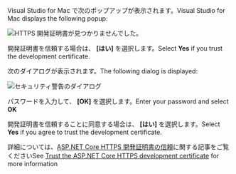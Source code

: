 <span data-ttu-id="c5b35-101">Visual Studio for Mac で次のポップアップが表示されます。</span><span class="sxs-lookup"><span data-stu-id="c5b35-101">Visual Studio for Mac displays the following popup:</span></span>

![HTTPS 開発証明書が見つかりませんでした。](~/getting-started/_static/trustCertMac.png)

<span data-ttu-id="c5b35-104">開発証明書を信頼する場合は、 **[はい]** を選択します。</span><span class="sxs-lookup"><span data-stu-id="c5b35-104">Select **Yes** if you trust the development certificate.</span></span>

<span data-ttu-id="c5b35-105">次のダイアログが表示されます。</span><span class="sxs-lookup"><span data-stu-id="c5b35-105">The following dialog is displayed:</span></span>

![セキュリティ警告のダイアログ](~/getting-started/_static/certMac.png)

<span data-ttu-id="c5b35-107">パスワードを入力して、 **[OK]** を選択します。</span><span class="sxs-lookup"><span data-stu-id="c5b35-107">Enter your password and select **OK**</span></span>

<span data-ttu-id="c5b35-108">開発証明書を信頼することに同意する場合は、 **[はい]** を選択します。</span><span class="sxs-lookup"><span data-stu-id="c5b35-108">Select **Yes** if you agree to trust the development certificate.</span></span>

<span data-ttu-id="c5b35-109">詳細については、[ASP.NET Core HTTPS 開発証明書の信頼](xref:security/enforcing-ssl#trust-the-aspnet-core-https-development-certificate-on-windows-and-macos)に関する記事をご覧ください</span><span class="sxs-lookup"><span data-stu-id="c5b35-109">See [Trust the ASP.NET Core HTTPS development certificate](xref:security/enforcing-ssl#trust-the-aspnet-core-https-development-certificate-on-windows-and-macos) for more information</span></span>